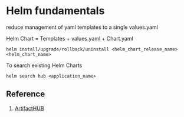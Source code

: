 # Helm fundamentals

reduce management of yaml templates to a single values.yaml

Helm Chart = Templates + values.yaml + Chart.yaml

```
helm install/upgrade/rollback/uninstall <helm_chart_release_name><helm_chart_name>
```

To search existing Helm Charts
```
helm search hub <application_name>
```

## Reference
1. [ArtifactHUB](https://artifacthub.io/)